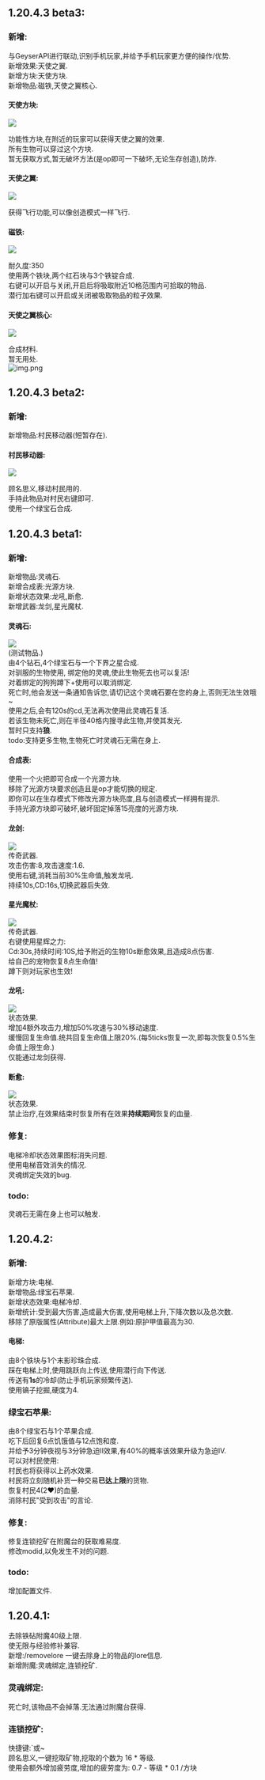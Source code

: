 ## 1.20.4.3 beta3:

### 新增:

与GeyserAPI进行联动,识别手机玩家,并给予手机玩家更方便的操作/优势.  
新增效果:天使之翼.  
新增方块:天使方块.  
新增物品:磁铁,天使之翼核心.  

#### 天使方块:

![](src/main/resources/assets/sakura_server/textures/block/angel_block.png)

功能性方块,在附近的玩家可以获得天使之翼的效果.  
所有生物可以穿过这个方块.  
暂无获取方式,暂无破坏方法(是op即可一下破坏,无论生存创造),防炸.

#### 天使之翼:

![](src/main/resources/assets/sakura_server/textures/mob_effect/angel_wings.png)

获得飞行功能,可以像创造模式一样飞行.

#### 磁铁:

![](src/main/resources/assets/sakura_server/textures/item/magnet.png)

耐久度:350                                          
使用两个铁块,两个红石块与3个铁锭合成.  
右键可以开启与关闭,开启后将吸取附近10格范围内可拾取的物品.  
潜行加右键可以开启或关闭被吸取物品的粒子效果.   

#### 天使之翼核心:

![](src/main/resources/assets/sakura_server/textures/item/angel_wings_core.png)

合成材料.  
暂无用处.  
![img.png](img.png)

## 1.20.4.3 beta2:

### 新增:

新增物品:村民移动器(短暂存在).

#### 村民移动器:

![](src/main/resources/assets/sakura_server/textures/item/villager_mover.png)

顾名思义,移动村民用的.  
手持此物品对村民右键即可.  
使用一个绿宝石合成.

## 1.20.4.3 beta1:

### 新增:

新增物品:灵魂石.  
新增合成表:光源方块.  
新增状态效果:龙吼,断愈.  
新增武器:龙剑,星光魔杖.

#### 灵魂石:

![](src/main/resources/assets/sakura_server/textures/item/soul_gem.png)  
(测试物品.)  
由4个钻石,4个绿宝石与一个下界之星合成.  
对驯服的生物使用, 绑定他的灵魂,使此生物死去也可以复活!  
对着绑定的狗狗蹲下+使用可以取消绑定.  
死亡时,他会发送一条通知告诉您,请切记这个灵魂石要在您的身上,否则无法生效哦~  
使用之后,会有120s的cd,无法再次使用此灵魂石复活.  
若该生物未死亡,则在半径40格内搜寻此生物,并使其发光.  
暂时只支持**狼**.  
todo:支持更多生物,生物死亡时灵魂石无需在身上.

#### 合成表:

使用一个火把即可合成一个光源方块.  
移除了光源方块要求创造且是op才能切换的规定.  
即你可以在生存模式下修改光源方块亮度,且与创造模式一样拥有提示.  
手持光源方块即可破坏,破坏固定掉落15亮度的光源方块.

#### 龙剑:

![](src/main/resources/assets/sakura_server/textures/item/dragon_sword.png)  
传奇武器.  
攻击伤害:8,攻击速度:1.6.  
使用右键,消耗当前30%生命值,触发龙吼.  
持续10s,CD:16s,切换武器后失效.

#### 星光魔杖:

![](src/main/resources/assets/sakura_server/textures/item/stardust_wand.png)  
传奇武器.  
右键使用星辉之力:  
Cd:30s,持续时间:10S,给予附近的生物10s断愈效果,且造成8点伤害.  
给自己的宠物恢复8点生命值!  
蹲下则对玩家也生效!

#### 龙吼:

![](src/main/resources/assets/sakura_server/textures/mob_effect/dragon_sword_effect.png)  
状态效果.  
增加4额外攻击力,增加50%攻速与30%移动速度.  
缓慢回复生命值.统共回复生命值上限20%.(每5ticks恢复一次,即每次恢复0.5%生命值上限生命.)  
仅能通过龙剑获得.

#### 断愈:

![](src/main/resources/assets/sakura_server/textures/mob_effect/healbane.png)  
状态效果.  
禁止治疗,在效果结束时恢复所有在效果**持续期间**恢复的血量.

### 修复:

电梯冷却状态效果图标消失问题.  
使用电梯音效消失的情况.  
灵魂绑定失效的bug.

### todo:

灵魂石无需在身上也可以触发.

## 1.20.4.2:

### 新增:

新增方块:电梯.  
新增物品:绿宝石苹果.  
新增状态效果:电梯冷却.  
新增统计:受到最大伤害,造成最大伤害,使用电梯上升,下降次数以及总次数.  
移除了原版属性(Attribute)最大上限.例如:原护甲值最高为30.

#### 电梯:

由8个铁块与1个末影珍珠合成.  
踩在电梯上时,使用跳跃向上传送,使用潜行向下传送.  
传送有**1s**的冷却(防止手机玩家频繁传送).  
使用镐子挖掘,硬度为4.

### 绿宝石苹果:

由8个绿宝石与1个苹果合成.  
吃下后回复6点饥饿值与12点饱和度.  
并给予3分钟夜视与3分钟急迫II效果,有40%的概率该效果升级为急迫IV.  
可以对村民使用:  
村民也将获得以上药水效果.  
村民将立刻随机补货一种交易**已达上限**的货物.  
恢复村民4(2❤)的血量.  
消除村民"受到攻击"的言论.

### 修复:

修复连锁挖矿在附魔台的获取难易度.  
修改modid,以免发生不对的问题.

### todo:

增加配置文件.

## 1.20.4.1:

去除铁砧附魔40级上限.  
使无限与经验修补兼容.  
新增:/removelore 一键去除身上的物品的lore信息.  
新增附魔:灵魂绑定,连锁挖矿.

### 灵魂绑定:

死亡时,该物品不会掉落.无法通过附魔台获得.

### 连锁挖矿:

快捷键:`或~  
顾名思义,一键挖取矿物,挖取的个数为 16 * 等级.  
使用会额外增加疲劳度,增加的疲劳度为: 0.7 - 等级 * 0.1 /方块  

